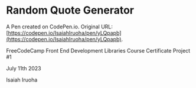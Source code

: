 # Random Quote Generator

A Pen created on CodePen.io. Original URL: [https://codepen.io/IsaiahIruoha/pen/yLQpapb](https://codepen.io/IsaiahIruoha/pen/yLQpapb).

FreeCodeCamp Front End Development Libraries Course Certificate Project #1

July 11th 2023

Isaiah Iruoha